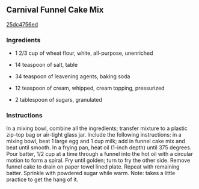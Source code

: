 ## Carnival Funnel Cake Mix

[25dc4756ed](http://www.food.com/recipe/carnival-funnel-cake-mix-116766)

### Ingredients

 - 1 2/3 cup of wheat flour, white, all-purpose, unenriched

 - 14 teaspoon of salt, table

 - 34 teaspoon of leavening agents, baking soda

 - 12 teaspoon of cream, whipped, cream topping, pressurized

 - 2 tablespoon of sugars, granulated

### Instructions

In a mixing bowl, combine all the ingredients; transfer mixture to a plastic zip-top bag or air-tight glass jar. Include the following instructions: in a mixing bowl, beat 1 large egg and 1 cup milk; add in funnel cake mix and beat until smooth. In a frying pan, heat oil (1-inch depth) until 375 degrees. Pour batter, 1/2 cup at a time through a funnel into the hot oil with a circular motion to form a spiral. Fry until golden; turn to fry the other side. Remove funnel cake to drain on paper towel lined plate. Repeat with remaining batter. Sprinkle with powdered sugar while warm. Note: takes a little practice to get the hang of it.